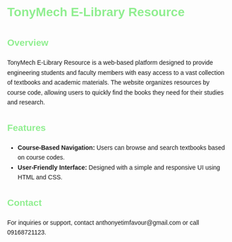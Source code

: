 <!DOCTYPE html>
<html lang="en">
<head>
    <meta charset="UTF-8">
    <meta name="viewport" content="width=device-width, initial-scale=1.0">
    <title>README - TonyMech E-Library</title>
    <style>
        body { font-family: Arial, sans-serif; margin: 40px; line-height: 1.6; }
        h1, h2 { color: #90EE90; }
    </style>
</head>
<body>
    <h1>TonyMech E-Library Resource</h1>
    <h2>Overview</h2>
    <p>TonyMech E-Library Resource is a web-based platform designed to provide engineering students and faculty
    members with easy access to a vast collection of textbooks and academic materials. 
The website organizes resources by course code, allowing users to quickly find the books they need for their studies and research.
</p>
    <h2>Features</h2>
    <ul>
        <li><strong>Course-Based Navigation:</strong> Users can browse and search textbooks based on course codes.</li>
        <li><strong>User-Friendly Interface:</strong> Designed with a simple and responsive UI using HTML and CSS.</li>
    </ul>
    <h2>Contact</h2>
    <p>For inquiries or support, contact anthonyetimfavour@gmail.com or call 09168721123.</strong></p>
</body>
</html>

